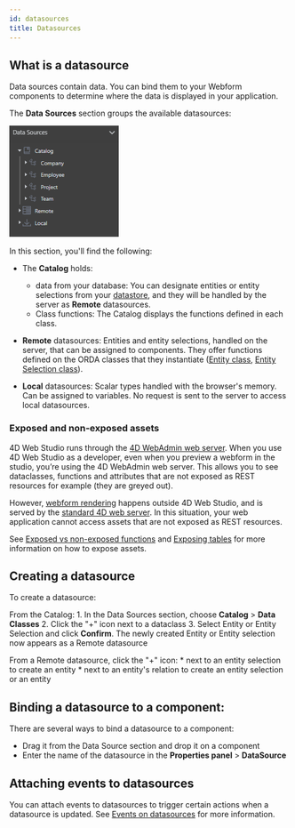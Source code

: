 ```yaml
---
id: datasources
title: Datasources
---
```


## What is a datasource

Data sources contain data. You can bind them to your Webform components to determine where the data is displayed in your application.

The **Data Sources** section groups the available datasources:

![alt-text](img/data-sources.png)

In this section, you'll find the following:

*  The **Catalog** holds:
    * data from your database: You can designate entities or entity selections from your [datastore](https://developer.4d.com/docs/en/ORDA/dsmapping.html), and they will be handled by the server as **Remote** datasources.
    * Class functions: The Catalog displays the functions defined in each class. 

*  **Remote** datasources: Entities and entity selections, handled on the server, that can be assigned to components. 
They offer functions defined on the ORDA classes that they instantiate ([Entity class](../API/EntityClass.md), [Entity Selection class](../API/EntitySelectionClass.md)).

*  **Local** datasources: Scalar types handled with the browser's memory. Can be assigned to variables. No request is sent to the server to access local datasources.

### Exposed and non-exposed assets

4D Web Studio runs through the [4D WebAdmin web server](https://developer.4d.com/docs/en/Admin/webAdmin.html). When you use 4D Web Studio as a developer, even when you preview a webform in the studio, you’re using the 4D WebAdmin web server. This allows you to see dataclasses, functions and attributes that are not exposed as REST resources for example (they are greyed out).

However, [webform rendering](./rendering.md) happens outside 4D Web Studio, and is served by the [standard 4D web server](https://developer.4d.com/docs/en/WebServer/webServer.html). In this situation, your web application cannot access assets that are not exposed as REST resources.

See [Exposed vs non-exposed functions](../ORDA/ordaClasses.md#exposed-vs-non-exposed-functions) and [Exposing tables](https://developer.4d.com/docs/en/REST/configuration.html#exposing-tables) for more information on how to expose assets.

## Creating a datasource

To create a datasource: 

From the Catalog: 
    1. In the Data Sources section, choose **Catalog** > **Data Classes**
    2. Click the "+" icon next to a dataclass
    3. Select Entity or Entity Selection and click **Confirm**. The newly created Entity or Entity selection now appears as a Remote datasource

From a Remote datasource, click the "+" icon:
    * next to an entity selection to create an entity
    * next to an entity's relation to create an entity selection or an entity  

## Binding a datasource to a component: 

There are several ways to bind a datasource to a component:

* Drag it from the Data Source section and drop it on a component
* Enter the name of the datasource in the **Properties panel** > **DataSource** 

## Attaching events to datasources 

You can attach events to datasources to trigger certain actions when a datasource is updated. See [Events on datasources](events.md#events-on-datasources) for more information.